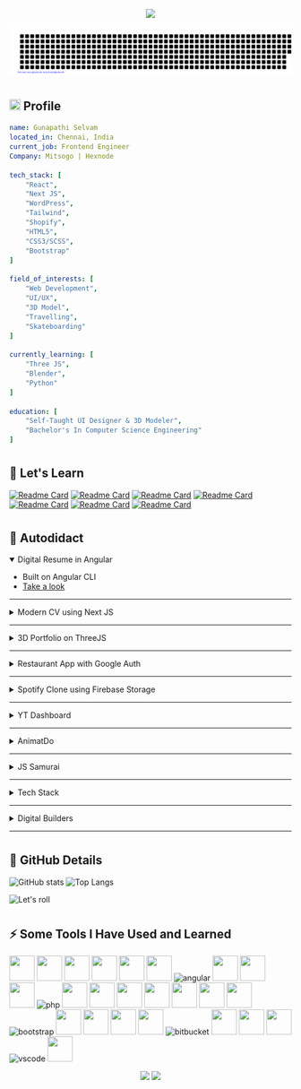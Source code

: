 <!--
**Gunapathi/Gunapathi** is a ✨ _special_ ✨ repository because its `README.md` (this file) appears on your GitHub profile.

Here are some ideas to get you started:

- 🔭 I’m currently working on ...
- 🌱 I’m currently learning ...
- 👯 I’m looking to collaborate on ...
- 🤔 I’m looking for help with ...
- 💬 Ask me about ...
- 📫 How to reach me: ...
- 😄 Pronouns: ...
- ⚡ Fun fact: ...
-->
<html>
  <!--  HEADER START  -->
  <p align="center">
    <img src="https://capsule-render.vercel.app/api?type=waving&color=timeGradient&height=100&animation=fadeIn&section=header&text=Code%20Vision%20Into%20Reality%20🕹️&fontSize=50&fontColor=FFFFFF&reversal=true" />
  </p>
  <!--  HEADER END  -->

![gitartwork](gitartwork.svg)

  <!--  ABOUT ME START  -->

# <h2> <img src="https://cdn.jsdelivr.net/gh/Readme-Workflows/Readme-Icons@main/icons/gifs/wave.gif" width="20" height="20" /> Profile </h2>

```yaml
name: Gunapathi Selvam
located_in: Chennai, India
current_job: Frontend Engineer
Company: Mitsogo | Hexnode

tech_stack: [
    "React",
    "Next JS",
    "WordPress",
    "Tailwind",
    "Shopify",
    "HTML5",
    "CSS3/SCSS",
    "Bootstrap"
]

field_of_interests: [
    "Web Development",
    "UI/UX",
    "3D Model",
    "Travelling",
    "Skateboarding"
]

currently_learning: [
    "Three JS",
    "Blender",
    "Python"
]

education: [
    "Self-Taught UI Designer & 3D Modeler",
    "Bachelor's In Computer Science Engineering"
]

```

<!--  ABOUT ME END  -->

<!--  REPO START  -->
# <h2> 🤔&nbsp;Let's Learn</h2>

[![Readme Card](https://github-readme-stats.vercel.app/api/pin/?username=Gunapathi&repo=expressjs-basics)](https://github.com/Gunapathi/expressjs-basics)
[![Readme Card](https://github-readme-stats.vercel.app/api/pin/?username=Gunapathi&repo=react_spotify_clone)](https://github.com/Gunapathi/react_spotify_clone)
[![Readme Card](https://github-readme-stats.vercel.app/api/pin/?username=Gunapathi&repo=python-basic-games)](https://github.com/Gunapathi/python-basic-games)
[![Readme Card](https://github-readme-stats.vercel.app/api/pin/?username=Gunapathi&repo=fighting-game)](https://github.com/Gunapathi/fighting-game)
[![Readme Card](https://github-readme-stats.vercel.app/api/pin/?username=Gunapathi&repo=react_yt_dashboard)](https://github.com/Gunapathi/react_yt_dashboard)
[![Readme Card](https://github-readme-stats.vercel.app/api/pin/?username=Gunapathi&repo=react-threejs-boilerplate)](https://github.com/Gunapathi/react-threejs-boilerplate)
[![Readme Card](https://github-readme-stats.vercel.app/api/pin/?username=Gunapathi&repo=mystery-box)](https://github.com/Gunapathi/mystery-box)

<!--  REPO START  -->

<!--  SELF LEARN START  -->
# <h2> 🌱&nbsp;Autodidact</h2>

<details open>
<summary>Digital Resume in Angular</summary>

-   Built on Angular CLI
-   [Take a look](https://gunapathiselvam.netlify.app/)
</details>

---

<details>
<summary>Modern CV using Next JS</summary>

-   Butil on NextJS using Tailwind
-   [Take a look](https://gunapathi-nextjs-portfolio.netlify.app/)
</details>

---

<details>
<summary>3D Portfolio on ThreeJS</summary>

-   Butil on React using Tailwind & ThreeJS
-   [Visit my Portfolio](https://gunapathi-react-3d-portfolio.netlify.app/)
</details>

---

<details>
<summary>Restaurant App with Google Auth</summary>

-   Butil on React using Tailwind & G-Auth for login and cart reg purpose
-   [Let's make some order](https://react-restaurant-g-auth.netlify.app/)
</details>

---

<details>
<summary>Spotify Clone using Firebase Storage</summary>

-   Butil on React using Tailwind and Firebase Storage for Loading Song data
-   [Hear some music](https://react-spotify-firebase-clone.netlify.app/)
</details>

---

<details>
<summary>YT Dashboard</summary>

-   Butil on React using Tailwind
-   [Visit the dashboard](https://react-yt-dashboard.netlify.app/)
</details>

---

<details>
<summary>AnimatDo</summary>

-   Online CSS Generation Tool for few set of style properties built on Angular 13 & PWA
-   [Wanna look Around](https://animatdo-89fbf.web.app/)
</details>

---

<details>
<summary>JS Samurai</summary>

-   Online PVP Sword Fighting Game
-   [Play around](https://swardigo.netlify.app)
</details>

---

<details>
<summary>Tech Stack</summary>

-   Wordpress website build on elementor pro to try out self-learning animation and UI's
-   [Visit Website](https://tech-stack.sksmovies.com/)
</details>

---

<details>
<summary>Digital Builders</summary>

-   Digital Builder is a website built on wordpress to experice the single page template on wordpress.
-   [Visit Website](https://digital-builder.sksmovies.com/)
</details>

---

<!--  SELF LEARN END  -->

<!--  GIT STATUS START -->

# <h2> 🔭&nbsp;GitHub Details</h2>

![GitHub stats](https://github-readme-stats.vercel.app/api?username=Gunapathi&hide=contribs&theme=merko)
![Top Langs](https://github-readme-stats.vercel.app/api/top-langs/?username=Gunapathi&layout=compact&theme=merko)

![Let's roll](https://github.com/Gunapathi/Gunapathi/blob/output/github-contribution-grid-snake.svg)

<!--  GIT STATUS END -->

<!--  TOOLS START  -->
# <h2> ⚡&nbsp;Some Tools I Have Used and Learned</h2>
<p align="left">
      <!-- TECH STACK -->
  <img src="https://cdn.jsdelivr.net/gh/devicons/devicon/icons/react/react-original.svg" width="45" height="45" />
  <img src="https://cdn.jsdelivr.net/gh/devicons/devicon/icons/nextjs/nextjs-line.svg" width="45" height="45" />
  <img src="https://cdn.jsdelivr.net/gh/devicons/devicon/icons/wordpress/wordpress-plain.svg" width="45" height="45" />
  <img src="https://cdn.jsdelivr.net/gh/devicons/devicon/icons/javascript/javascript-original.svg" width="45" height="45" />
  <img src="https://cdn.jsdelivr.net/gh/devicons/devicon/icons/typescript/typescript-original.svg" width="45" height="45" />
  <img src="https://cdn.jsdelivr.net/gh/devicons/devicon/icons/python/python-original.svg" width="45" height="45" />
  <img src="https://cdn.jsdelivr.net/gh/devicons/devicon/icons/angularjs/angularjs-original.svg" alt="angular" width="45" height="45" />
  <img src="https://cdn.jsdelivr.net/gh/devicons/devicon/icons/html5/html5-original.svg" width="45" height="45" />
  <img src="https://cdn.jsdelivr.net/gh/devicons/devicon/icons/nodejs/nodejs-original.svg" width="45" height="45" />
  <img src="https://cdn.jsdelivr.net/gh/devicons/devicon/icons/threejs/threejs-original.svg" width="45" height="45" />
  <img src="https://cdn.jsdelivr.net/gh/devicons/devicon/icons/php/php-original.svg" alt="php" width="45" height="45"/>
  <img src="https://cdn.jsdelivr.net/gh/devicons/devicon/icons/mongodb/mongodb-original.svg" width="45" height="45" />
  <!-- TOOLS -->
  <img src="https://cdn.jsdelivr.net/gh/devicons/devicon/icons/xd/xd-line.svg" width="45" height="45" />
  <img src="https://cdn.jsdelivr.net/gh/devicons/devicon/icons/figma/figma-original.svg" width="45" height="45" />
  <img src="https://cdn.jsdelivr.net/gh/devicons/devicon/icons/blender/blender-original.svg" width="45" height="45" />
  <img src="https://cdn.jsdelivr.net/gh/devicons/devicon/icons/filezilla/filezilla-plain.svg" width="45" height="45" />
  <img src="https://cdn.jsdelivr.net/gh/devicons/devicon/icons/illustrator/illustrator-plain.svg" width="45" height="45" />
  <!-- STYLES -->
  <img src="https://cdn.jsdelivr.net/gh/devicons/devicon/icons/tailwindcss/tailwindcss-plain.svg" width="45" height="45" />
  <img src="https://cdn.jsdelivr.net/gh/devicons/devicon/icons/bootstrap/bootstrap-original.svg" alt="bootstrap" width="45" height="45" />
  <img src="https://cdn.jsdelivr.net/gh/devicons/devicon/icons/materialui/materialui-original.svg" width="45" height="45" />
  <img src="https://cdn.jsdelivr.net/gh/devicons/devicon/icons/sass/sass-original.svg" width="45" height="45" />
  <img src="https://cdn.jsdelivr.net/gh/devicons/devicon/icons/css3/css3-original.svg" width="45" height="45" />
  <!-- UNIT TESTING -->
  <img src="https://cdn.jsdelivr.net/gh/devicons/devicon/icons/gitlab/gitlab-original-wordmark.svg" width="45" height="45" />
  <img src="https://cdn.jsdelivr.net/gh/devicons/devicon/icons/bitbucket/bitbucket-original.svg" alt="bitbucket" width="45" height="45" />
  <img src="https://cdn.jsdelivr.net/gh/devicons/devicon/icons/github/github-original-wordmark.svg" width="45" height="45" />
  <img src="https://cdn.jsdelivr.net/gh/devicons/devicon/icons/git/git-original.svg" width="45" height="45" />
  <img src="https://cdn.jsdelivr.net/gh/devicons/devicon/icons/slack/slack-original.svg" width="45" height="45" />
  <!-- IDE -->
  <img src="https://cdn.jsdelivr.net/gh/devicons/devicon/icons/vscode/vscode-original.svg" alt="vscode" width="45" height="45"/>
  <img src="https://cdn.jsdelivr.net/gh/devicons/devicon/icons/codepen/codepen-plain.svg" width="45" height="45" />
</p>
<!--  TOOLS END  -->

<!--  FOOTER START  -->
<p align="center">
  <img src="https://capsule-render.vercel.app/api?type=transparent&color=timeGradient&height=80&animation=twinkling&section=header&text=Let's%20meet%20for%20a%20Coffee%20💬&fontSize=50&fontColor=FFFFFF" />
  <img src="https://capsule-render.vercel.app/api?type=waving&color=timeGradient&height=130&animation=twinkling&section=footer&reversal=true" />
</p>
<!--  FOOTER END  -->
</html>
